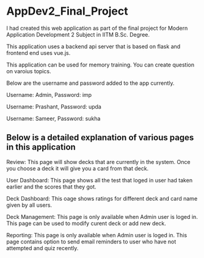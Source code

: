 # AppDev2_Final_Project

I had created this web application as part of the final project for Modern Application Development 2 Subject in IITM B.Sc. Degree.

This application uses a backend api server that is based on flask and frontend end uses vue.js.

This application can be used for memory training. You can create question on varoius topics.

Below are the username and password added to the app currently.

Username: Admin, Password: imp

Username: Prashant, Password: upda

Username: Sameer, Password: sukha

## Below is a detailed explanation of various pages in this application

Review: This page will show decks that are currently in the system. Once you choose a deck it will give you a card from that deck.

User Dashboard: This page shows all the test that loged in user had taken earlier and the scores that they got.

Deck Dashboard: This oage shows ratings for different deck and card name given by all users.

Deck Management: This page is only available when Admin user is loged in. This page can be used to modify curent deck or add new deck.

Reporting:  This page is only available when Admin user is loged in. This page contains option to send email reminders to user who have not attempted and quiz recently.


